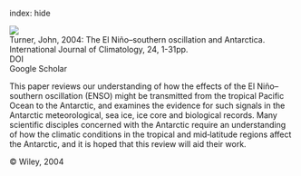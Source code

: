 index: hide

<div class="Citation">
    <div class="Citation-thumb CitationThumb-linked"  data-href="https://doi.org/10.1002/joc.965">
      <img src="https://static.claimspace.cloud/climate-study-static/refs/thumbs/14/Turner_2004-thumb.png" />
    </div>

  <div class="Citation-body">
    <div class="Citation-text">Turner, John, 2004: The El Niño–southern oscillation and Antarctica. <span class="Article-journal">International Journal of Climatology, </span><span class="Article-volume">24, </span>1-31pp.</div>
    <div class="Citation-links">
      <div class="CitationLink" data-href="https://doi.org/10.1002/joc.965">
        <div class="CitationLink-icon CitationLink-Doi"></div>
        <div class="CitationLink-text">DOI</div>
      </div>
      <div class="CitationLink" data-href="https://scholar.google.com/scholar?q=10.1002/joc.965">
        <div class="CitationLink-icon CitationLink-Scholar"></div>
        <div class="CitationLink-text">Google Scholar</div>
      </div>
    </div>
  </div>
</div>

This paper reviews our understanding of how the effects of the El Niño–southern oscillation (ENSO) might be transmitted from the tropical Pacific Ocean to the Antarctic, and examines the evidence for such signals in the Antarctic meteorological, sea ice, ice core and biological records. Many scientific disciples concerned with the Antarctic require an understanding of how the climatic conditions in the tropical and mid‐latitude regions affect the Antarctic, and it is hoped that this review will aid their work.

<div class="Citation-copy">
&copy; Wiley, 2004
</div>